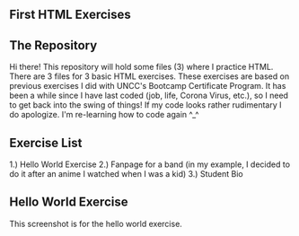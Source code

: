 ## First HTML Exercises

## The Repository
Hi there! This repository will hold some files (3) where I practice HTML. There are 3 files for 3 basic HTML exercises. These exercises are based on previous exercises I did with UNCC's Bootcamp Certificate Program. It has been a while since I have last coded (job, life, Corona Virus, etc.), so I need to get back into the swing of things! If my code looks rather rudimentary I do apologize. I'm re-learning how to code again ^_^ 

## Exercise List 
1.) Hello World Exercise 
2.) Fanpage for a band (in my example, I decided to do it after an anime I watched when I was a kid) 
3.) Student Bio 

## Hello World Exercise
This screenshot is for the hello world exercise. 

